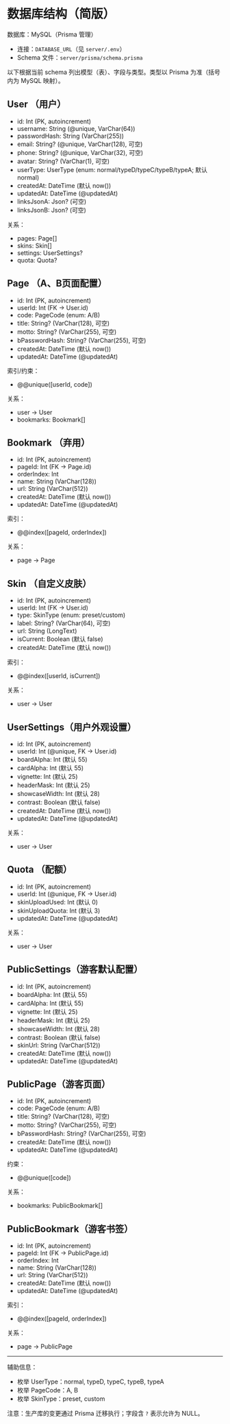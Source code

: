 # 数据库结构（简版）

数据库：MySQL（Prisma 管理）

- 连接：`DATABASE_URL`（见 `server/.env`）
- Schema 文件：`server/prisma/schema.prisma`

以下根据当前 schema 列出模型（表）、字段与类型。类型以 Prisma 为准（括号内为 MySQL 映射）。

## User （用户）
- id: Int (PK, autoincrement)
- username: String (@unique, VarChar(64))
- passwordHash: String (VarChar(255))
- email: String? (@unique, VarChar(128), 可空)
- phone: String? (@unique, VarChar(32), 可空)
- avatar: String? (VarChar(1), 可空)
- userType: UserType (enum: normal/typeD/typeC/typeB/typeA; 默认 normal)
- createdAt: DateTime (默认 now())
- updatedAt: DateTime (@updatedAt)
- linksJsonA: Json? (可空)
- linksJsonB: Json? (可空)

关系：
- pages: Page[]
- skins: Skin[]
- settings: UserSettings?
- quota: Quota?

## Page （A、B页面配置）
- id: Int (PK, autoincrement)
- userId: Int (FK -> User.id)
- code: PageCode (enum: A/B)
- title: String? (VarChar(128), 可空)
- motto: String? (VarChar(255), 可空)
- bPasswordHash: String? (VarChar(255), 可空)
- createdAt: DateTime (默认 now())
- updatedAt: DateTime (@updatedAt)

索引/约束：
- @@unique([userId, code])

关系：
- user -> User
- bookmarks: Bookmark[]

## Bookmark （弃用）
- id: Int (PK, autoincrement)
- pageId: Int (FK -> Page.id)
- orderIndex: Int
- name: String (VarChar(128))
- url: String (VarChar(512))
- createdAt: DateTime (默认 now())
- updatedAt: DateTime (@updatedAt)

索引：
- @@index([pageId, orderIndex])

关系：
- page -> Page

## Skin （自定义皮肤）
- id: Int (PK, autoincrement)
- userId: Int (FK -> User.id)
- type: SkinType (enum: preset/custom)
- label: String? (VarChar(64), 可空)
- url: String (LongText)
- isCurrent: Boolean (默认 false)
- createdAt: DateTime (默认 now())

索引：
- @@index([userId, isCurrent])

关系：
- user -> User

## UserSettings（用户外观设置）
- id: Int (PK, autoincrement)
- userId: Int (@unique, FK -> User.id)
- boardAlpha: Int (默认 55)
- cardAlpha: Int (默认 55)
- vignette: Int (默认 25)
- headerMask: Int (默认 25)
- showcaseWidth: Int (默认 28)
- contrast: Boolean (默认 false)
- createdAt: DateTime (默认 now())
- updatedAt: DateTime (@updatedAt)

关系：
- user -> User

## Quota （配额）
- id: Int (PK, autoincrement)
- userId: Int (@unique, FK -> User.id)
- skinUploadUsed: Int (默认 0)
- skinUploadQuota: Int (默认 3)
- updatedAt: DateTime (@updatedAt)

关系：
- user -> User

## PublicSettings（游客默认配置）
- id: Int (PK, autoincrement)
- boardAlpha: Int (默认 55)
- cardAlpha: Int (默认 55)
- vignette: Int (默认 25)
- headerMask: Int (默认 25)
- showcaseWidth: Int (默认 28)
- contrast: Boolean (默认 false)
- skinUrl: String (VarChar(512))
- createdAt: DateTime (默认 now())
- updatedAt: DateTime (@updatedAt)

## PublicPage（游客页面）
- id: Int (PK, autoincrement)
- code: PageCode (enum: A/B)
- title: String? (VarChar(128), 可空)
- motto: String? (VarChar(255), 可空)
- bPasswordHash: String? (VarChar(255), 可空)
- createdAt: DateTime (默认 now())
- updatedAt: DateTime (@updatedAt)

约束：
- @@unique([code])

关系：
- bookmarks: PublicBookmark[]

## PublicBookmark（游客书签）
- id: Int (PK, autoincrement)
- pageId: Int (FK -> PublicPage.id)
- orderIndex: Int
- name: String (VarChar(128))
- url: String (VarChar(512))
- createdAt: DateTime (默认 now())
- updatedAt: DateTime (@updatedAt)

索引：
- @@index([pageId, orderIndex])

关系：
- page -> PublicPage

---

辅助信息：
- 枚举 UserType：normal, typeD, typeC, typeB, typeA
- 枚举 PageCode：A, B
- 枚举 SkinType：preset, custom

注意：生产库的变更通过 Prisma 迁移执行；字段含 `?` 表示允许为 NULL。

